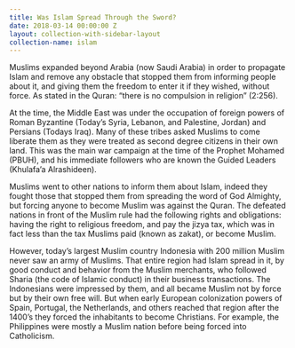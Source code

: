 ```yaml
---
title: Was Islam Spread Through the Sword?
date: 2018-03-14 00:00:00 Z
layout: collection-with-sidebar-layout
collection-name: islam
---
```


Muslims expanded beyond Arabia (now Saudi Arabia) in order to propagate Islam and remove any obstacle that stopped them from informing people about it, and giving them the freedom to enter it if they wished, without force. As stated in the Quran: “there is no compulsion in religion” (2:256). 

At the time, the Middle East was under the occupation of foreign powers of Roman Byzantine (Today’s Syria, Lebanon, and Palestine, Jordan) and Persians (Todays Iraq). Many of these tribes asked Muslims to come liberate them as they were treated as second degree citizens in their own land. This was the main war campaign at the time of the Prophet Mohamed (PBUH), and his immediate followers who are known the Guided Leaders (Khulafa’a Alrashideen).

Muslims went to other nations to inform them about Islam, indeed they fought those that stopped them from spreading the word of God Almighty, but forcing anyone to become Muslim was against the Quran. The defeated nations in front of the Muslim rule had the following rights and obligations: having the right to religious freedom, and pay the jizya tax, which was in fact less than the tax Muslims paid (known as zakat), or become Muslim.

However, today’s largest Muslim country Indonesia with 200 million Muslim never saw an army of Muslims. That entire region had Islam spread in it, by good conduct and behavior from the Muslim merchants, who followed Sharia (the code of Islamic conduct) in their business transactions. The Indonesians were impressed by them, and all became Muslim not by force but by their own free will. But when early European colonization powers of Spain, Portugal, the Netherlands, and others reached that region after the 1400’s they forced the inhabitants to become Christians. For example, the Philippines were mostly a Muslim nation before being forced into Catholicism.
